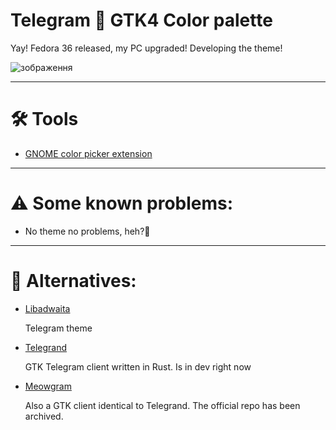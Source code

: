 # Telegram 🤝 GTK4 Color palette

Yay! Fedora 36 released, my PC upgraded! Developing the theme!

![зображення](https://user-images.githubusercontent.com/68148186/167831527-f26e9706-4fb7-497c-b635-12f4762b13f4.png)


---

# 🛠 Tools

- [GNOME color picker extension](https://extensions.gnome.org/extension/3396/color-picker/)

---

# ⚠️ Some known problems:
- No theme no problems, heh?🤔

---

# 🔄 Alternatives:

+ [Libadwaita](https://t.me/addtheme/libadwaita) 

  Telegram theme

+ [Telegrand](https://github.com/melix99/telegrand) 

  GTK Telegram client written in Rust. Is in dev right now

+ [Meowgram](https://github.com/ExposedCat/Meowgram) 

  Also a GTK client identical to Telegrand. The official repo has been archived.
